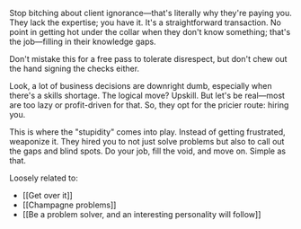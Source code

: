Stop bitching about client ignorance—that's literally why they're paying you. They lack the expertise; you have it. It's a straightforward transaction. No point in getting hot under the collar when they don't know something; that's the job—filling in their knowledge gaps.

Don't mistake this for a free pass to tolerate disrespect, but don't chew out the hand signing the checks either.

Look, a lot of business decisions are downright dumb, especially when there's a skills shortage. The logical move? Upskill. But let's be real—most are too lazy or profit-driven for that. So, they opt for the pricier route: hiring you.

This is where the "stupidity" comes into play. Instead of getting frustrated, weaponize it. They hired you to not just solve problems but also to call out the gaps and blind spots. Do your job, fill the void, and move on. Simple as that.

Loosely related to: 
- [[Get over it]]
- [[Champagne problems]]
- [[Be a problem solver, and an interesting personality will follow]]